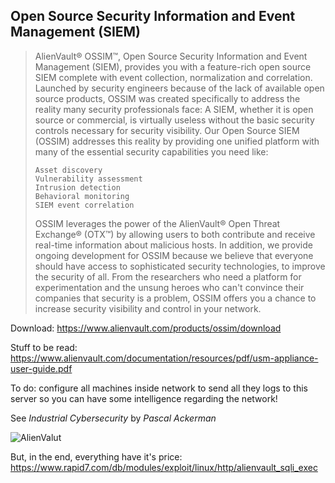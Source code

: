 ## Open Source Security Information and Event Management (SIEM)

>AlienVault® OSSIM™, Open Source Security Information and Event Management (SIEM), provides you with a feature-rich open source SIEM complete with event collection, normalization and correlation. Launched by security engineers because of the lack of available open source products, OSSIM was created specifically to address the reality many security professionals face: A SIEM, whether it is open source or commercial, is virtually useless without the basic security controls necessary for security visibility.
>Our Open Source SIEM (OSSIM) addresses this reality by providing one unified platform with many of the essential security capabilities you need like:
> 
>     Asset discovery
>     Vulnerability assessment
>     Intrusion detection
>     Behavioral monitoring
>     SIEM event correlation
> 
> OSSIM leverages the power of the AlienVault® Open Threat Exchange® (OTX™) by allowing users to both contribute and receive real-time information about malicious hosts. In addition, we provide ongoing development for OSSIM because we believe that everyone should have access to sophisticated security technologies, to improve the security of all. From the researchers who need a platform for experimentation and the unsung heroes who can't convince their companies that security is a problem, OSSIM offers you a chance to increase security visibility and control in your network.

Download: https://www.alienvault.com/products/ossim/download

Stuff to be read: https://www.alienvault.com/documentation/resources/pdf/usm-appliance-user-guide.pdf

To do: configure all machines inside network to send all they logs to this server so you can have some intelligence regarding the network!

See *Industrial Cybersecurity* by *Pascal Ackerman*

![AlienValut](https://cdn.alienvault.com/images/uploads/home/screen1.png)

But, in the end, everything have it's price: https://www.rapid7.com/db/modules/exploit/linux/http/alienvault_sqli_exec